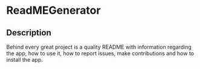 # ReadMEGenerator

## Description
Behind every great project is a quality README with information regarding the app, how to use it, how to report issues, make contributions and how to install the app.
